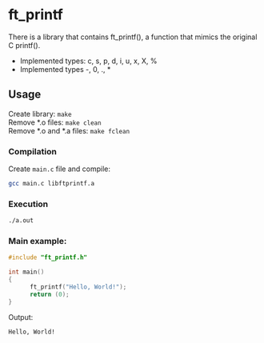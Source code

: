 # ft_printf
There is a library that contains ft_printf(), a function that mimics the original C printf().<br />
- Implemented types: c, s, p, d, i, u, x, X, %<br />
- Implemented types -, 0, ., *

## Usage
Create library: ``make``<br />
Remove \*.o files: ``make clean``<br />
Remove \*.o and \*.a files: ``make fclean``

### Compilation
Create ``main.c`` file and compile:
```bash
gcc main.c libftprintf.a
```
### Execution
```bash
./a.out
```
### Main example:
```c
#include "ft_printf.h"

int main()
{
      ft_printf("Hello, World!");
      return (0);
}

```
Output:
```
Hello, World!
```

